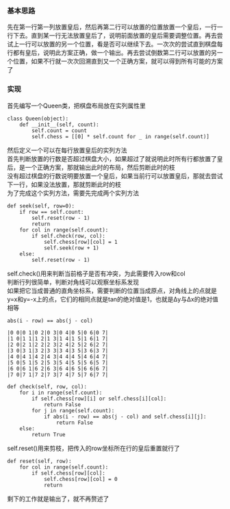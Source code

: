 ### 基本思路
先在第一行第一列放置皇后，然后再第二行可以放置的位置放置一个皇后，一行一行下去。直到某一行无法放置皇后了，说明前面放置的皇后需要调整位置。再去尝试上一行可以放置的另一个位置，看是否可以继续下去。一次次的尝试直到棋盘每行都有皇后，说明此方案正确，做一个输出。再去尝试倒数第二行可以放置的另一个位置，如果不行就一次次回溯直到又一个正确方案，就可以得到所有可能的方案了
### 实现
首先编写一个Queen类，把棋盘布局放在实列属性里
```
class Queen(object):
    def __init__(self, count):
        self.count = count
        self.chess = [[0] * self.count for _ in range(self.count)]
```
然后定义一个可以在每行放置皇后的实列方法<br>
首先判断放置的行数是否超过棋盘大小，如果超过了就说明此时所有行都放置了皇后，是一个正确方案，那就输出此时的布局，然后剪断此时的枝<br>
没有超过棋盘的行数说明要放置一个皇后，如果当前行可以放置皇后，那就去尝试下一行，如果没法放置，那就剪断此时的枝<br>
为了完成这个实列方法，需要先完成两个实列方法
```
def seek(self, row=0):
    if row == self.count:
        self.reset(row - 1)
        return
    for col in range(self.count):
        if self.check(row, col):
            self.chess[row][col] = 1
            self.seek(row + 1)
    else:
        self.reset(row - 1)
```
self.check()用来判断当前格子是否有冲突，为此需要传入row和col<br>
判断行列很简单，判断对角线可以观察坐标系发现<br>
如果把它当成普通的直角坐标系，需要判断的位置当成原点，对角线上的点就是y=x和y=-x上的点，它们的相同点就是tan的绝对值是1，也就是Δy与Δx的绝对值相等
```
abs(i - row) == abs(j - col)
```
```
|0 0|0 1|0 2|0 3|0 4|0 5|0 6|0 7|
|1 0|1 1|1 2|1 3|1 4|1 5|1 6|1 7|
|2 0|2 1|2 2|2 3|2 4|2 5|2 6|2 7|
|3 0|3 1|3 2|3 3|3 4|3 5|3 6|3 7|
|4 0|4 1|4 2|4 3|4 4|4 5|4 6|4 7|
|5 0|5 1|5 2|5 3|5 4|5 5|5 6|5 7|
|6 0|6 1|6 2|6 3|6 4|6 5|6 6|6 7|
|7 0|7 1|7 2|7 3|7 4|7 5|7 6|7 7|
```
```
def check(self, row, col):
    for i in range(self.count):
        if self.chess[row][i] or self.chess[i][col]:
            return False
        for j in range(self.count):
            if abs(i - row) == abs(j - col) and self.chess[i][j]:
                return False
    else:
        return True
```
self.reset()用来剪枝，把传入的row坐标所在行的皇后重置就行了
```
def reset(self, row):
    for col in range(self.count):
        if self.chess[row][col]:
            self.chess[row][col] = 0
            return
```
剩下的工作就是输出了，就不再赘述了